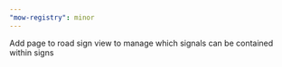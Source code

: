 ```yaml
---
"mow-registry": minor
---
```


Add page to road sign view to manage which signals can be contained within signs
